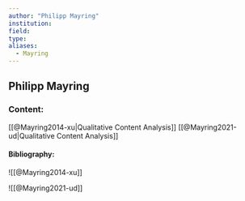 ```yaml
---
author: "Philipp Mayring"
institution:
field:
type:
aliases:
  - Mayring
---
```


## Philipp Mayring

### Content:
[[@Mayring2014-xu|Qualitative Content Analysis]]
[[@Mayring2021-ud|Qualitative Content Analysis]]

#### Bibliography:

![[@Mayring2014-xu]]

![[@Mayring2021-ud]]